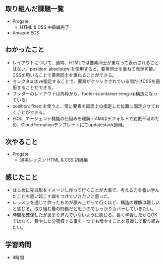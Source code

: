 ## 取り組んだ課題一覧
- Progate
  - HTML & CSS 中級編完了
- Amazon ECS
## わかったこと
- レイアウトについて、通常、HTMLでは要素同士が重なって表示されることはない。position: absolutew;を使用すると、要素同士を重ねて表示可能。CSSを用いることで要素同士を重ねることができる。
- セレクタ:active指定することで、要素がクリックされている間だけCSSを適用することができる。
- フッターのレイアウトは外枠から、footer→container→img→p構造になっている。
- position: fixed;を使うと、常に要素を画面上の指定した位置に固定させておくことができる。
- ECS、エージェント機能の仕組みを理解・AMIはデフォルトで変更不可のため、CloudFormationテンプレートにてupdatestack適用。
## 次やること
- Progate
  - 道場レッスン HTML & CSS 初級編
## 感じたこと
- はじめに完成形をイメージし作って行くことが大事で、考える力を養い学んだことを思い起こす癖をつけていきたいと思った。
- レッスンを通じて作ったものが積み上がって行くほど、構造の理解は難しいと感じる。取り組む量の問題だと思うのでしっかりカバーしていきたい。
- 時間を確保したがあまり進んでいないように感じる。長く学習したからOKではなく、費やした分吸収する事を一つでも増やすことを意識して取り組みたい。
## 学習時間
- 8時間